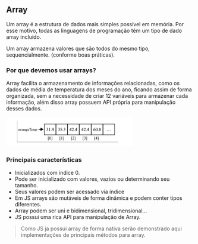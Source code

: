 ## Array

Um array é a estrutura de dados mais simples possível em memória. Por esse motivo, todas as linguagens de programação têm um tipo de dado array incluído.

Um array armazena valores que são todos do mesmo tipo, sequencialmente. (conforme boas práticas).

### Por que devemos usar arrays?

Array facilita o armazenamento de informações relacionadas, como os dados de média de temperatura dos meses do ano, ficando assim de forma organizada, sem a necessidade de criar 12 variáveis para armazenar cada informação, além disso array possuem API própria para manipulação desses dados.

![](../../assets/array.png)

### Principais características

- Inicializados com índice 0.
- Pode ser inicializado com valores, vazios ou determinando seu tamanho.
- Seus valores podem ser acessado via índice
- Em JS arrays são mutáveis de forma dinâmica e podem conter tipos diferentes.
- Array podem ser uni e bidimensional, tridimensional...
- JS possui uma rica API para manipulação de Array.

> Como JS ja possui array de forma nativa serão demonstrado aqui implementações de principais métodos para array.
